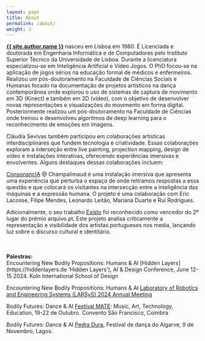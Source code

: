 ```yaml
---
layout: page
title: About
permalink: /about/
weight: 3
---
```


[**{{ site.author.name }}**](https://cssr.github.io/claudia.sevivas/ 'site pessoal') nasceu em Lisboa em 1980. É Licenciada e doutorada em Engenharia Informática e de Computadores pelo Instituto Superior Técnico da Universidade de Lisboa. Durante a licenciatura especializou-se em Inteligência Artificial e Vídeo Jogos. O PhD focou-se na aplicação de jogos sérios na educação formal de médicos e enfermeiros. Realizou um pós-doutoramento na Faculdade de Ciências Sociais e Humanas focado na documentação de projetos artísticos na dança contemporânea onde explorou o uso de sistemas de captura de movimento em 3D (Kinect) e também em 2D (vídeo), com o objetivo de desenvolver novas representações e visualizações do movimento em forma digital. Posteriormente realizou um pós-doutoramento na Faculdade de Ciências onde treinou e desenvolveu algoritmos de deep learning para o reconhecimento de emoções em imagens. 


Cláudia Sevivas também participou em colaborações artísticas interdisciplinares que fundem tecnologia e criatividade. Essas colaborações exploram a interseção entre live painting, projection mapping, design de vídeo e instalações interativas, oferecendo experiências imersivas e envolventes.
Alguns destaques dessas colaborações incluem:

[ConsonancIA](https://www.fchampalimaud.org/metamersion-healing-algorithms 'ConsonancIA') @ Champalimaud é uma instalação imersiva que apresenta uma experiência que perturba o espaço de onde retiramos respostas a essa questão e que colocará os visitantes na intersecção entre a inteligência das máquinas e a expressão humana. O projeto é uma colaboração com Eric Lacosse, Filipe Mendes, Leonardo Leitão, Mariana Duarte e Rui Rodrigues. 
<br>

Adicionalmente, o seu trabalho [Existo](https://www.existo.pt/#/home 'Existo') foi reconhecido como vencedor do 2º lugar do prémio arquivo.pt. Este projeto analisa criticamente a representação e visibilidade dos artistas portugueses nos media, lançando luz sobre o discurso cultural e identitário. 


<br>
<br>
<strong>Palestras:</strong>
<br>
Encountering New Bodily Propositions: Humans & AI
[Hidden Layers](https://hiddenlayers.de 'Hidden Layers'), AI & Design Conference, June 12-15 2024. Koln International School of Design

Encountering New Bodily Propositions: Humans & AI
[Laboratory of Robotics and Engineering Systems (LARSyS) 2024 Annual Meeting](https://groups.tecnico.ulisboa.pt/~larsys.daemon/2024-larsys-annual-meeting/ 'LarSYS Annual Meeting')


Bodily Futures: Dance & AI
[Festival MATE](https://www.matefestival.com/candidaturas/bodily-futures-dance-and-ai/ 'Festival MATE'): Music, Art, Technology, Education, 19-22 de Outubro. Convento São Francisco, Coimbra

Bodily Futures: Dance & AI
[Pedra Dura](https://www.festivalpedradura.com/eventos-eng/bodily-futures-dance-and-ai 'Festival MATE'), Festival de dança do Algarve, 9 de Novembro, Lagos.

